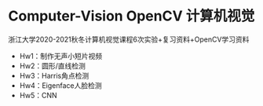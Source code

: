 # Computer-Vision OpenCV 计算机视觉

浙江大学2020-2021秋冬计算机视觉课程6次实验+复习资料+OpenCV学习资料

- Hw1：制作无声小短片视频
- Hw2：圆形/直线检测
- Hw3：Harris角点检测
- Hw4：Eigenface人脸检测
- Hw5：CNN

